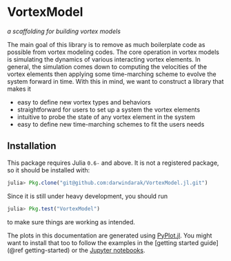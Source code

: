 # VortexModel

*a scaffolding for building vortex models*

The main goal of this library is to remove as much boilerplate code as possible from vortex modeling codes.
The core operation in vortex models is simulating the dynamics of various interacting vortex elements.
In general, the simulation comes down to computing the velocities of the vortex elements then applying some time-marching scheme to evolve the system forward in time.
With this in mind, we want to construct a library that makes it

- easy to define new vortex types and behaviors
- straightforward for users to set up a system the vortex elements
- intuitive to probe the state of any vortex element in the system
- easy to define new time-marching schemes to fit the users needs

## Installation

This package requires Julia `0.6-` and above.
It is not a registered package, so it should be installed with:
```julia
julia> Pkg.clone("git@github.com:darwindarak/VortexModel.jl.git")
```
Since it is still under heavy development, you should run
```julia
julia> Pkg.test("VortexModel")
```
to make sure things are working as intended.

The plots in this documentation are generated using [PyPlot.jl](github.com/JuliaPy/PyPlot.jl).
You might want to install that too to follow the examples in the [getting started guide](@ref getting-started) or the [Jupyter notebooks](https://github.com/darwindarak/VortexModel.jl/tree/master/examples).
